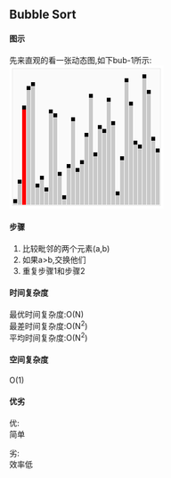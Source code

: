 ## Bubble Sort
 
#### 图示
 先来直观的看一张动态图,如下bub-1所示:
  ![bub-1](/res/bubble-sort.gif)
#### 步骤
1. 比较毗邻的两个元素(a,b)
2. 如果a>b,交换他们
3. 重复步骤1和步骤2
#### 时间复杂度
最优时间复杂度:O(N)<br/>
最差时间复杂度:O(N<sup>2</sup>)<br/>
平均时间复杂度:O(N<sup>2</sup>)
#### 空间复杂度
 O(1)
#### 优劣
优:<br/>
简单

劣:<br/>
效率低
 
 
 
 
 
 
 
 
 
 
 
 
 
 